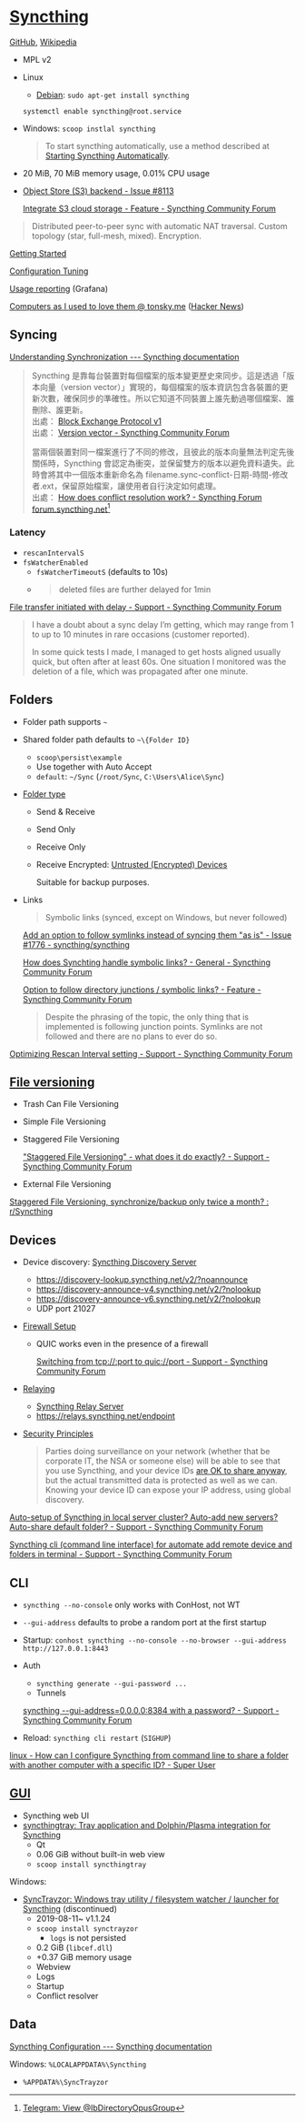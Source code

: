 # [Syncthing](https://syncthing.net/)
[GitHub](https://github.com/syncthing/syncthing), [Wikipedia](https://en.wikipedia.org/wiki/Syncthing)

- MPL v2
- Linux
  - [Debian](https://apt.syncthing.net/): `sudo apt-get install syncthing`

  `systemctl enable syncthing@root.service`
- Windows: `scoop instlal syncthing`

  > To start syncthing automatically, use a method described at [Starting Syncthing Automatically](https://docs.syncthing.net/users/autostart.html#windows).
- 20 MiB, 70 MiB memory usage, 0.01% CPU usage
- [Object Store (S3) backend - Issue #8113](https://github.com/syncthing/syncthing/issues/8113)

  [Integrate S3 cloud storage - Feature - Syncthing Community Forum](https://forum.syncthing.net/t/integrate-s3-cloud-storage/23528)

> Distributed peer-to-peer sync with automatic NAT traversal. Custom topology (star, full-mesh, mixed). Encryption.

[Getting Started](https://docs.syncthing.net/intro/getting-started.html)

[Configuration Tuning](https://docs.syncthing.net/users/tuning.html)

[Usage reporting](https://data.syncthing.net/) (Grafana)

[Computers as I used to love them @ tonsky.me](https://tonsky.me/blog/syncthing/) ([Hacker News](https://news.ycombinator.com/item?id=23537243))

## Syncing
[Understanding Synchronization --- Syncthing documentation](https://docs.syncthing.net/users/syncing.html)

> Syncthing 是靠每台裝置對每個檔案的版本變更歷史來同步。這是透過「版本向量（version vector）」實現的，每個檔案的版本資訊包含各裝置的更新次數，確保同步的準確性。所以它知道不同裝置上誰先動過哪個檔案、誰刪除、誰更新。  
> 出處： [Block Exchange Protocol v1](https://docs.syncthing.net/specs/bep-v1.html)  
> 出處： [Version vector - Syncthing Community Forum](https://forum.syncthing.net/t/version-vector/14594)
> 
> 當兩個裝置對同一檔案進行了不同的修改，且彼此的版本向量無法判定先後關係時，Syncthing 會認定為衝突，並保留雙方的版本以避免資料遺失。此時會將其中一個版本重新命名為 filename.sync-conflict-日期-時間-修改者.ext，保留原始檔案，讓使用者自行決定如何處理。  
> 出處： [How does conflict resolution work? - Syncthing Forum forum.syncthing.net](https://forum.syncthing.net/t/how-does-conflict-resolution-work/15113)[^sync-do]

[^sync-do]: [Telegram: View @IbDirectoryOpusGroup](https://t.me/IbDirectoryOpusGroup/11512)

### Latency
- `rescanIntervalS`
- `fsWatcherEnabled`
  - `fsWatcherTimeoutS` (defaults to 10s)
  - > deleted files are further delayed for 1min

[File transfer initiated with delay - Support - Syncthing Community Forum](https://forum.syncthing.net/t/file-transfer-initiated-with-delay/19285)
> I have a doubt about a sync delay I’m getting, which may range from 1 to up to 10 minutes in rare occasions (customer reported).
>
> In some quick tests I made, I managed to get hosts aligned usually quick, but often after at least 60s. One situation I monitored was the deletion of a file, which was propagated after one minute.

## Folders
- Folder path supports `~`
- Shared folder path defaults to `~\{Folder ID}`
  - `scoop\persist\example`
  - Use together with Auto Accept
  - `default`: `~/Sync` (`/root/Sync`, `C:\Users\Alice\Sync`)
- [Folder type](https://docs.syncthing.net/users/foldertypes.html)
  - Send & Receive
  - Send Only
  - Receive Only
  - Receive Encrypted: [Untrusted (Encrypted) Devices](https://docs.syncthing.net/users/untrusted.html)

    Suitable for backup purposes.

- Links

  > Symbolic links (synced, except on Windows, but never followed)

  [Add an option to follow symlinks instead of syncing them "as is" - Issue #1776 - syncthing/syncthing](https://github.com/syncthing/syncthing/issues/1776)

  [How does Synchting handle symbolic links? - General - Syncthing Community Forum](https://forum.syncthing.net/t/how-does-synchting-handle-symbolic-links/21985)

  [Option to follow directory junctions / symbolic links? - Feature - Syncthing Community Forum](https://forum.syncthing.net/t/option-to-follow-directory-junctions-symbolic-links/14750)
  > Despite the phrasing of the topic, the only thing that is implemented is following junction points. Symlinks are not followed and there are no plans to ever do so.

[Optimizing Rescan Interval setting - Support - Syncthing Community Forum](https://forum.syncthing.net/t/optimizing-rescan-interval-setting/1200)

## [File versioning](https://docs.syncthing.net/users/versioning.html)
- Trash Can File Versioning
- Simple File Versioning
- Staggered File Versioning

  ["Staggered File Versioning" - what does it do exactly? - Support - Syncthing Community Forum](https://forum.syncthing.net/t/staggered-file-versioning-what-does-it-do-exactly/11440)
- External File Versioning

[Staggered File Versioning, synchronize/backup only twice a month? : r/Syncthing](https://www.reddit.com/r/Syncthing/comments/158o1hu/staggered_file_versioning_synchronizebackup_only/)

## Devices
- Device discovery: [Syncthing Discovery Server](https://docs.syncthing.net/users/stdiscosrv.html)
  - https://discovery-lookup.syncthing.net/v2/?noannounce
  - https://discovery-announce-v4.syncthing.net/v2/?nolookup
  - https://discovery-announce-v6.syncthing.net/v2/?nolookup
  - UDP port 21027
- [Firewall Setup](https://docs.syncthing.net/users/firewall.html)
  - QUIC works even in the presence of a firewall

    [Switching from tcp://:port to quic://port - Support - Syncthing Community Forum](https://forum.syncthing.net/t/switching-from-tcp-port-to-quic-port/14361)
- [Relaying](https://docs.syncthing.net/users/relaying.html)
  - [Syncthing Relay Server](https://docs.syncthing.net/users/strelaysrv.html)
  - https://relays.syncthing.net/endpoint
- [Security Principles](https://docs.syncthing.net/users/security.html)

  > Parties doing surveillance on your network (whether that be corporate IT, the NSA or someone else) will be able to see that you use Syncthing, and your device IDs [are OK to share anyway](https://docs.syncthing.net/users/faq.html#should-i-keep-my-device-ids-secret), but the actual transmitted data is protected as well as we can. Knowing your device ID can expose your IP address, using global discovery.

[Auto-setup of Syncthing in local server cluster? Auto-add new servers? Auto-share default folder? - Support - Syncthing Community Forum](https://forum.syncthing.net/t/auto-setup-of-syncthing-in-local-server-cluster-auto-add-new-servers-auto-share-default-folder/20386)

[Syncthing cli (command line interface) for automate add remote device and folders in terminal - Support - Syncthing Community Forum](https://forum.syncthing.net/t/syncthing-cli-command-line-interface-for-automate-add-remote-device-and-folders-in-terminal/9977)

## CLI
- `syncthing --no-console` only works with ConHost, not WT
- `--gui-address` defaults to probe a random port at the first startup
- Startup: `conhost syncthing --no-console --no-browser --gui-address http://127.0.0.1:8443`
- Auth
  - `syncthing generate --gui-password ...`
  - Tunnels

  [syncthing --gui-address=0.0.0.0:8384 with a password? - Support - Syncthing Community Forum](https://forum.syncthing.net/t/syncthing-gui-address-0-0-0-0-8384-with-a-password/20271)
- Reload: `syncthing cli restart` (`SIGHUP`)

[linux - How can I configure Syncthing from command line to share a folder with another computer with a specific ID? - Super User](https://superuser.com/questions/1397683/how-can-i-configure-syncthing-from-command-line-to-share-a-folder-with-another-c)

## [GUI](https://docs.syncthing.net/users/contrib.html#gui-wrappers)
- Syncthing web UI
- [syncthingtray: Tray application and Dolphin/Plasma integration for Syncthing](https://github.com/Martchus/syncthingtray)
  - Qt
  - 0.06 GiB without built-in web view
  - `scoop install syncthingtray`

Windows:
- [SyncTrayzor: Windows tray utility / filesystem watcher / launcher for Syncthing](https://github.com/canton7/SyncTrayzor) (discontinued)
  - 2019-08-11~ v1.1.24
  - `scoop install synctrayzor`
    - `logs` is not persisted
  - 0.2 GiB (`libcef.dll`)
  - +0.37 GiB memory usage
  - Webview
  - Logs
  - Startup
  - Conflict resolver

## Data
[Syncthing Configuration --- Syncthing documentation](https://docs.syncthing.net/users/config.html)

Windows: `%LOCALAPPDATA%\Syncthing`
- `%APPDATA%\SyncTrayzor`
